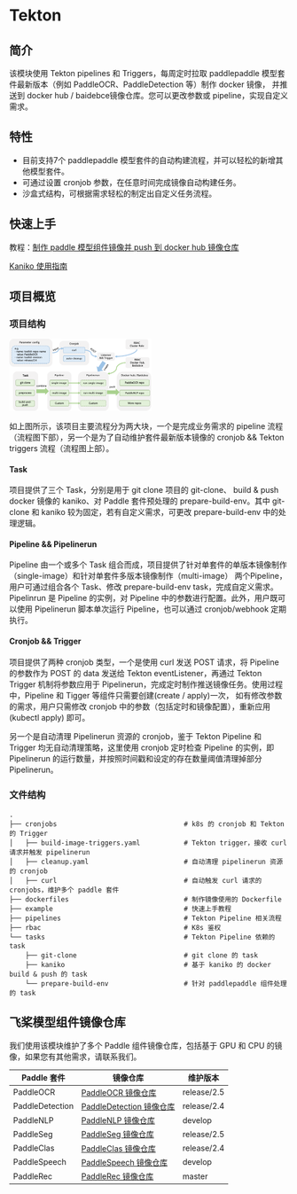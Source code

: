 # Tekton

## 简介

该模块使用 Tekton pipelines 和 Triggers，每周定时拉取 paddlepaddle 模型套件最新版本（例如 PaddleOCR、PaddleDetection 等）制作 docker 镜像， 并推送到 docker hub / baidebce镜像仓库。您可以更改参数或 pipeline，实现自定义需求。

## 特性

- 目前支持7个 paddlepaddle 模型套件的自动构建流程，并可以轻松的新增其他模型套件。
- 可通过设置 cronjob 参数，在任意时间完成镜像自动构建任务。
- 沙盒式结构，可根据需求轻松的制定出自定义任务流程。

## 快速上手

教程：[制作 paddle 模型组件镜像并 push 到 docker hub 镜像仓库](./example/README.md)

[Kaniko 使用指南](./tasks/kaniko/README.md)

## 项目概览

### 项目结构

<img src="../docs/images/tekton-arch.png" alt="tekton-arch" style="zoom:25%;" />

如上图所示，该项目主要流程分为两大块，一个是完成业务需求的 pipeline 流程（流程图下部），另一个是为了自动维护套件最新版本镜像的 cronjob && Tekton triggers 流程（流程图上部）。

#### Task

项目提供了三个 Task，分别是用于 git clone 项目的 git-clone、 build & push docker 镜像的 kaniko、对 Paddle 套件预处理的 prepare-build-env。其中 git-clone 和 kaniko 较为固定，若有自定义需求，可更改 prepare-build-env 中的处理逻辑。

#### Pipeline && Pipelinerun

Pipeline 由一个或多个 Task 组合而成，项目提供了针对单套件的单版本镜像制作（single-image）和针对单套件多版本镜像制作（multi-image） 两个Pipeline，用户可通过组合各个 Task、修改 prepare-build-env task，完成自定义需求。Pipelinrun 是 Pipeline 的实例，对 Pipeline 中的参数进行配置。此外，用户既可以使用 Pipelinerun 脚本单次运行 Pipeline，也可以通过 cronjob/webhook 定期执行。

#### Cronjob && Trigger
 
项目提供了两种 cronjob 类型，一个是使用 curl 发送 POST 请求，将 Pipeline 的参数作为 POST 的 data 发送给 Tekton eventListener，再通过 Tekton Trigger 机制将参数应用于 Pipelinerun，完成定时制作推送镜像任务。使用过程中，Pipeline 和 Tigger 等组件只需要创建(create / apply)一次， 如有修改参数的需求，用户只需修改 cronjob 中的参数（包括定时和镜像配置），重新应用(kubectl apply) 即可。

另一个是自动清理 Pipelinerun 资源的 cronjob，鉴于 Tekton Pipeline 和 Trigger 均无自动清理策略，这里使用 cronjob 定时检查 Pipeline 的实例，即 Pipelinerun 的运行数量，并按照时间戳和设定的存在数量阈值清理掉部分 Pipelinerun。  

### 文件结构

```
.
├── cronjobs								# k8s 的 cronjob 和 Tekton 的 Trigger
│   ├── build-image-triggers.yaml			# Tekton trigger，接收 curl 请求并触发 pipelinerun
│   ├── cleanup.yaml						# 自动清理 pipelinerun 资源的 cronjob
│   ├── curl								# 自动触发 curl 请求的 cronjobs，维护多个 paddle 套件
├── dockerfiles								# 制作镜像使用的 Dockerfile
├── example									# 快速上手教程
├── pipelines								# Tekton Pipeline 相关流程
├── rbac									# K8s 鉴权					
└── tasks									# Tekton Pipeline 依赖的 task
    ├── git-clone							# git clone 的 task
    ├── kaniko								# 基于 kaniko 的 docker build & push 的 task
    └── prepare-build-env					# 针对 paddlepaddle 组件处理的 task
```

## 飞桨模型组件镜像仓库

我们使用该模块维护了多个 Paddle 组件镜像仓库，包括基于 GPU 和 CPU 的镜像，如果您有其他需求，请联系我们。

| Paddle 套件     | 镜像仓库                                                     | 维护版本    |
| --------------- | ------------------------------------------------------------ | ----------- |
| PaddleOCR       | [PaddleOCR 镜像仓库](https://hub.docker.com/r/paddlecloud/paddleocr) | release/2.5 |
| PaddleDetection | [PaddleDetection 镜像仓库](https://hub.docker.com/r/paddlecloud/paddledetection) | release/2.4 |
| PaddleNLP       | [PaddleNLP 镜像仓库](https://hub.docker.com/r/paddlecloud/paddlenlp) | develop     |
| PaddleSeg       | [PaddleSeg 镜像仓库](https://hub.docker.com/r/paddlecloud/paddleseg) | release/2.5 |
| PaddleClas      | [PaddleClas 镜像仓库](https://hub.docker.com/r/paddlecloud/paddleclas) | release/2.4 |
| PaddleSpeech    | [PaddleSpeech 镜像仓库](https://hub.docker.com/r/paddlecloud/paddlespeech) | develop     |
| PaddleRec       | [PaddleRec 镜像仓库](https://hub.docker.com/r/paddlecloud/paddlerec) | master      |



